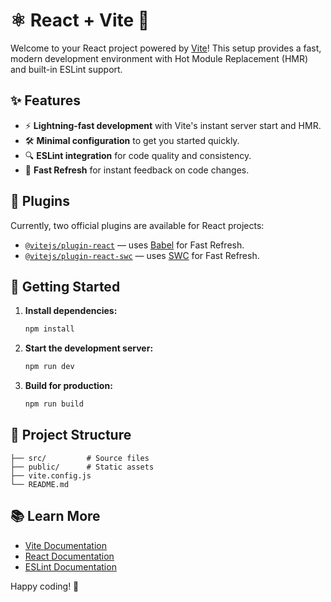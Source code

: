 # ⚛️ React + Vite 🚀

Welcome to your React project powered by [Vite](https://vitejs.dev/)! This setup provides a fast, modern development environment with Hot Module Replacement (HMR) and built-in ESLint support.

## ✨ Features

- ⚡ **Lightning-fast development** with Vite's instant server start and HMR.
- 🛠️ **Minimal configuration** to get you started quickly.
- 🔍 **ESLint integration** for code quality and consistency.
- 🔄 **Fast Refresh** for instant feedback on code changes.

## 🧩 Plugins

Currently, two official plugins are available for React projects:

- [`@vitejs/plugin-react`](https://github.com/vitejs/vite-plugin-react/blob/main/packages/plugin-react/README.md) — uses [Babel](https://babeljs.io/) for Fast Refresh.
- [`@vitejs/plugin-react-swc`](https://github.com/vitejs/vite-plugin-react-swc) — uses [SWC](https://swc.rs/) for Fast Refresh.

## 🚀 Getting Started

1. **Install dependencies:**
    ```bash
    npm install
    ```
2. **Start the development server:**
    ```bash
    npm run dev
    ```
3. **Build for production:**
    ```bash
    npm run build
    ```

## 📂 Project Structure

```
├── src/         # Source files
├── public/      # Static assets
├── vite.config.js
└── README.md
```

## 📚 Learn More

- [Vite Documentation](https://vitejs.dev/guide/)
- [React Documentation](https://react.dev/)
- [ESLint Documentation](https://eslint.org/)

Happy coding! 🎉
